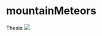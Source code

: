 # mountainMeteors
Thesis
<img src="https://travis-ci.org/[your-team-github-name]/[repo-name].svg?branch=dev"/>
